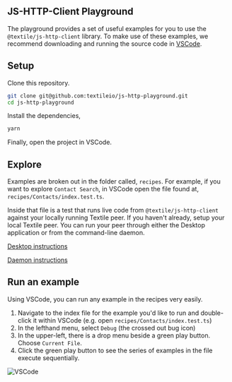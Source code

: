 JS-HTTP-Client Playground
-------------------------

The playground provides a set of useful examples for you to use the `@textile/js-http-client` library. To make use of these examples, we recommend downloading and running the source code in [VSCode](https://code.visualstudio.com/). 

## Setup

Clone this repository.

```bash
git clone git@github.com:textileio/js-http-playground.git
cd js-http-playground
```

Install the dependencies,

```bash
yarn
```

Finally, open the project in VSCode.

## Explore

Examples are broken out in the folder called, `recipes`. For example, if you want to explore `Contact Search`, in VSCode open the file found at, `recipes/Contacts/index.test.ts`. 

Inside that file is a test that runs live code from `@textile/js-http-client` against your locally running Textile peer. If you haven't already, setup your local Textile peer. You can run your peer through either the Desktop application or from the command-line daemon. 

[Desktop instructions](https://docs.textile.io/install/desktop/)

[Daemon instructions](https://docs.textile.io/install/the-daemon/)

## Run an example

Using VSCode, you can run any example in the recipes very easily. 

1. Navigate to the index file for the example you'd like to run and double-click it within VSCode (e.g. open `recipes/Contacts/index.test.ts`)
2. In the lefthand menu, select `Debug` (the crossed out bug icon)
3. In the upper-left, there is a drop menu beside a green play button. Choose `Current File`.
4. Click the green play button to see the series of examples in the file execute sequentially.

![VSCode](https://raw.githubusercontent.com/textileio/js-http-playground/master/assets/vscode.gif)

